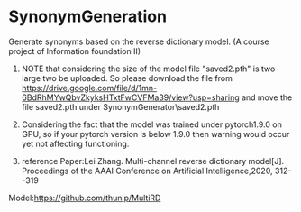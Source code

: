 # SynonymGeneration
Generate synonyms based on the reverse dictionary model. (A course project of Information foundation II)


1. NOTE that considering the size of the model file "saved2.pth" is two large two be uploaded. So please download the file from https://drive.google.com/file/d/1mn-6BdRhMYwQbvZkyksHTxtFwCVFMa39/view?usp=sharing and move the file saved2.pth under SynonymGenerator\saved2.pth

2. Considering the fact that the model was trained under pytorch1.9.0 on GPU, so if your pytorch version is below 1.9.0 then warning would occur yet not affecting functioning.

3. reference
Paper:Lei Zhang. Multi-channel reverse dictionary model[J]. Proceedings of the AAAI Conference on Artificial Intelligence,2020, 312--319 

Model:https://github.com/thunlp/MultiRD

